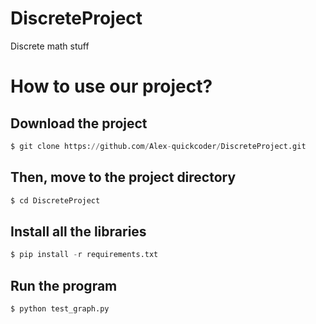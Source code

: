 # DiscreteProject
Discrete math stuff

# How to use our project?

## Download the project
```python 
$ git clone https://github.com/Alex-quickcoder/DiscreteProject.git
```
## Then, move to the project directory
```python
$ cd DiscreteProject
```

## Install all the libraries
```python
$ pip install -r requirements.txt
```

## Run the program
```python
$ python test_graph.py
```
